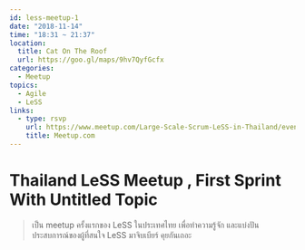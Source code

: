 ```yaml
---
id: less-meetup-1
date: "2018-11-14"
time: "18:31 ~ 21:37"
location:
  title: Cat On The Roof
  url: https://goo.gl/maps/9hv7QyfGcfx
categories:
  - Meetup
topics:
  - Agile
  - LeSS
links:
  - type: rsvp
    url: https://www.meetup.com/Large-Scale-Scrum-LeSS-in-Thailand/events/255965330/
    title: Meetup.com
---
```


# Thailand LeSS Meetup , First Sprint With Untitled Topic

> เป็น meetup ครั้งแรกของ LeSS ในประเทศไทย เพื่อทำความรู้จัก และแบ่งปัน ประสบการณ์ของผู้ที่สนใจ LeSS มาจิบเบียร์ คุยกันเถอะ
> 
> 